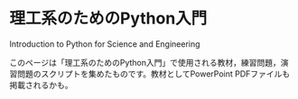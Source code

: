# 理工系のためのPython入門
Introduction to Python for Science and Engineering

このページは「理工系のためのPython入門」で使用される教材，練習問題，演習問題のスクリプトを集めたものです。教材としてPowerPoint PDFファイルも掲載されるかも。

